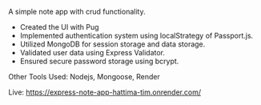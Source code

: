 A simple note app with crud functionality.

- Created the UI with Pug
- Implemented authentication system using localStrategy of Passport.js.
- Utilized MongoDB for session storage and data storage.
- Validated user data using Express Validator.
- Ensured secure password storage using bcrypt.

Other Tools Used: Nodejs, Mongoose, Render

Live: https://express-note-app-hattima-tim.onrender.com/
